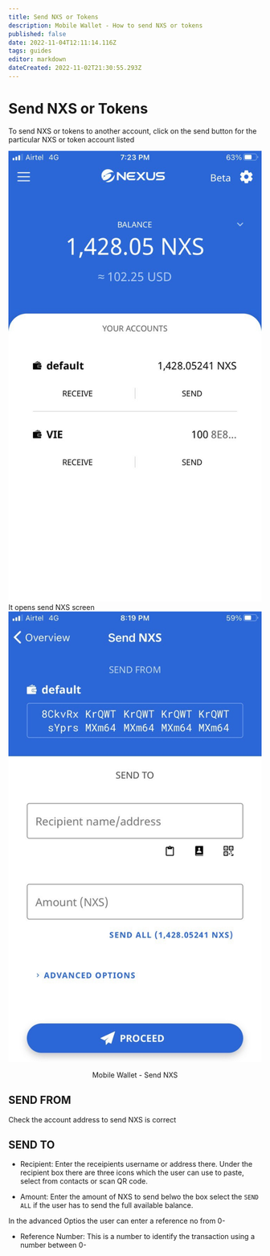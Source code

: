 ```yaml
---
title: Send NXS or Tokens
description: Mobile Wallet - How to send NXS or tokens 
published: false
date: 2022-11-04T12:11:14.116Z
tags: guides
editor: markdown
dateCreated: 2022-11-02T21:30:55.293Z
---
```


# Send NXS or Tokens
To send NXS or tokens to another account, click on the send button for the particular NXS or token account listed

![mobile-wallet-overview.jpeg](/mobile-wallet-overview.jpeg)
It opens send NXS screen
![mobile-wallet-send.jpg](/mobile-wallet-send.jpg)<p align=center>Mobile Wallet - Send NXS</p>

## SEND FROM
Check the account address to send NXS is correct

## SEND TO

- Recipient: Enter the receipients username or address there. Under the recipient box there are three icons which the user can use to  paste, select from contacts or scan QR code.

- Amount: Enter the amount of NXS to send belwo the box select the `SEND ALL` if the user has to send the full available balance.

In the advanced Optios the user can enter a reference no from 0- 
- Reference Number: This is a number to identify the transaction using a number between 0-